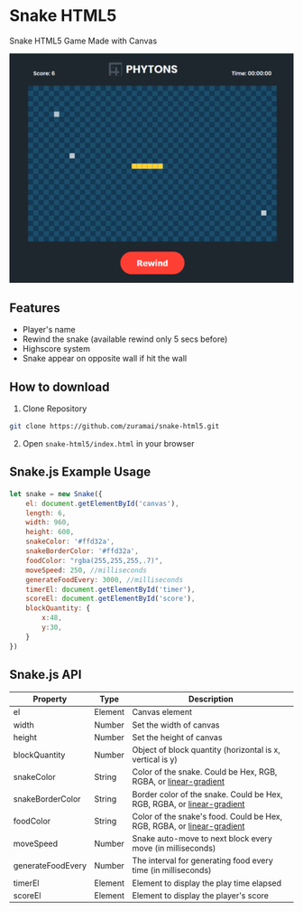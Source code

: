 # Snake HTML5
Snake HTML5 Game Made with Canvas

![screenshot](https://raw.githubusercontent.com/zuramai/snake-html5/main/design/Jakarta_GameBoard_2.png)

## Features
- Player's name
- Rewind the snake (available rewind only 5 secs before)
- Highscore system
- Snake appear on opposite wall if hit the wall

## How to download
1. Clone Repository
```bash
git clone https://github.com/zuramai/snake-html5.git
```
2. Open `snake-html5/index.html` in your browser

## Snake.js Example Usage
```javascript
let snake = new Snake({
    el: document.getElementById('canvas'),
    length: 6,
    width: 960,
    height: 600,
    snakeColor: '#ffd32a',
    snakeBorderColor: '#ffd32a',
    foodColor: "rgba(255,255,255,.7)",
    moveSpeed: 250, //milliseconds
    generateFoodEvery: 3000, //milliseconds
    timerEl: document.getElementById('timer'),
    scoreEl: document.getElementById('score'),
    blockQuantity: {
        x:48,
        y:30,
    }
})
```

## Snake.js API
| Property | Type | Description |
| -------- | ---- | ----------- |
| el       | Element | Canvas element |
| width    | Number | Set the width of canvas |
| height   | Number | Set the height of canvas|
| blockQuantity | Number | Object of block quantity (horizontal is x, vertical is y) |
| snakeColor | String | Color of the snake. Could be Hex, RGB, RGBA, or [linear-gradient](https://developer.mozilla.org/en-US/docs/Web/API/CanvasRenderingContext2D/createLinearGradient) |
| snakeBorderColor | String | Border color of the snake. Could be Hex, RGB, RGBA, or [linear-gradient](https://developer.mozilla.org/en-US/docs/Web/API/CanvasRenderingContext2D/createLinearGradient) |
| foodColor | String | Color of the snake's food. Could be Hex, RGB, RGBA, or [linear-gradient](https://developer.mozilla.org/en-US/docs/Web/API/CanvasRenderingContext2D/createLinearGradient) |
| moveSpeed | Number | Snake auto-move to next block every move (in milliseconds) |
| generateFoodEvery | Number | The interval for generating food every time (in milliseconds) |
| timerEl | Element | Element to display the play time elapsed |
| scoreEl | Element | Element to display the player's score |

